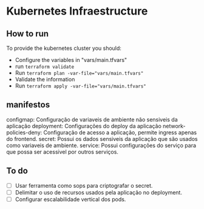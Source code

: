 # Kubernetes Infraestructure

## How to run

To provide the kubernetes cluster you should:

- Configure the variables in "vars/main.tfvars"
- run `terraform validate`
- Run `terraform plan -var-file="vars/main.tfvars"`
- Validate the information
- Run `terraform apply -var-file="vars/main.tfvars"`

## manifestos

configmap: Configuração de variaveis de ambiente não sensiveis da aplicação
deployment: Configurações do deploy da aplicação
network-policies-deny: Configuração de acesso a aplicação, permite ingress apenas do frontend.
secret: Possui os dados sensiveis da aplicação que são usados como variaveis de ambiente.
service: Possui configurações do serviço para que possa ser acessivel por outros serviços.

## To do
- [ ] Usar ferramenta como sops para criptografar o secret.
- [ ] Delimitar o uso de recursos usados pela aplicação no deployment.
- [ ] Configurar escalabilidade vertical dos pods.